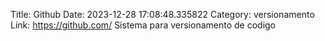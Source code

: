 Title: Github
Date: 2023-12-28 17:08:48.335822
Category: versionamento
Link: https://github.com/
Sistema para versionamento de codigo
